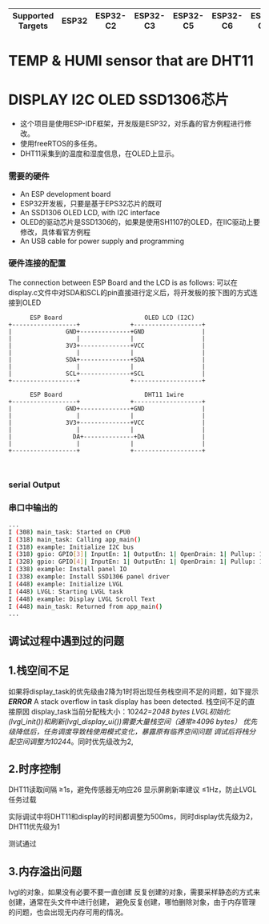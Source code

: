 | Supported Targets | ESP32 | ESP32-C2 | ESP32-C3 | ESP32-C5 | ESP32-C6 | ESP32-C61 | ESP32-H2 | ESP32-P4 | ESP32-S2 | ESP32-S3 |
| ----------------- | ----- | -------- | -------- | -------- | -------- | --------- | -------- | -------- | -------- | -------- |


#  TEMP & HUMI sensor that are DHT11
#  DISPLAY I2C OLED SSD1306芯片

* 这个项目是使用ESP-IDF框架，开发版是ESP32，对乐鑫的官方例程进行修改。
* 使用freeRTOS的多任务。
* DHT11采集到的温度和湿度信息，在OLED上显示。

### 需要的硬件

* An ESP development board
* ESP32开发板，只要是基于EPS32芯片的既可
* An SSD1306 OLED LCD, with I2C interface
* OLED的驱动芯片是SSD1306的，如果是使用SH1107的OLED，在IIC驱动上要修改，具体看官方例程
* An USB cable for power supply and programming

### 硬件连接的配置

The connection between ESP Board and the LCD is as follows:
可以在display.c文件中对SDA和SCL的pin直接进行定义后，将开发板的按下图的方式连接到OLED

```text
      ESP Board                       OLED LCD (I2C)
+------------------+              +-------------------+
|               GND+--------------+GND                |
|                  |              |                   |
|               3V3+--------------+VCC                |
|                  |              |                   |
|               SDA+--------------+SDA                |
|                  |              |                   |
|               SCL+--------------+SCL                |
+------------------+              +-------------------+

      ESP Board                       DHT11 1wire
+------------------+              +-------------------+
|               GND+--------------+GND                |
|                  |              |                   |
|               3V3+--------------+VCC                |
|                  |              |                   |
|                 DA+--------------+DA                |
|                  |              |                   |
+------------------+              +-------------------+



```





### serial Output
### 串口中输出的
```bash
...
I (308) main_task: Started on CPU0
I (318) main_task: Calling app_main()
I (318) example: Initialize I2C bus
I (318) gpio: GPIO[3]| InputEn: 1| OutputEn: 1| OpenDrain: 1| Pullup: 1| Pulldown: 0| Intr:0
I (328) gpio: GPIO[4]| InputEn: 1| OutputEn: 1| OpenDrain: 1| Pullup: 1| Pulldown: 0| Intr:0
I (338) example: Install panel IO
I (338) example: Install SSD1306 panel driver
I (448) example: Initialize LVGL
I (448) LVGL: Starting LVGL task
I (448) example: Display LVGL Scroll Text
I (448) main_task: Returned from app_main()
...
```

## 调试过程中遇到过的问题

## 1.栈空间不足

如果将display_task的优先级由2降为1时将出现任务栈空间不足的问题，如下提示
***ERROR*** A stack overflow in task display has been detected.
栈空间不足的直接原因‌
display_task当前分配栈大小：1024*2=2048 bytes
LVGL初始化(lvgl_init())和刷新(lvgl_display_ui())需要大量栈空间（通常≥4096 bytes）
优先级降低后，任务调度导致栈使用模式变化，暴露原有临界空间问题
调试后将栈分配空间调整为1024*4。同时优先级改为2,

## 2.时序控制‌

DHT11读取间隔 ≥1s，避免传感器无响应26
显示屏刷新率建议 ≤1Hz，防止LVGL任务过载

实际调试中将DHT11和display的时间都调整为500ms，同时display优先级为2，DHT11优先级为1

测试通过

## 3.内存溢出问题

lvgl的对象，如果没有必要不要一直创建
反复创建的对象，需要采样静态的方式来创建，通常在头文件中进行创建，
避免反复创建，哪怕删除对象，由于内存管理的问题，也会出现无内存可用的情况。


